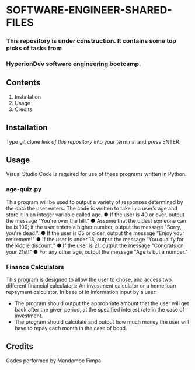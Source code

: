 # SOFTWARE-ENGINEER-SHARED-FILES

### This repository is under construction. It contains some top picks of tasks from
### HyperionDev software engineering bootcamp.

## Contents
1. Installation
2. Usage
3. Credits

## Installation
Type git clone _link of this repository_ into your terminal and press ENTER.

## Usage
Visual Studio Code is required for use of these programs written in Python.

### age-quiz.py
This program will be used to output a variety of responses determined by the data the 
user enters. The code is written to take in a user’s age and store it in an integer variable called
 age.
 ● If the user is 40 or over, output the message "You're over the hill."
 ● Assume that the oldest someone can be is 100; if the user enters a
 higher number, output the message "Sorry, you're dead.".
 ● If the user is 65 or older, output the message "Enjoy your retirement!"
 ● If the user is under 13, output the message "You qualify for the kiddie
 discount."
 ● If the user is 21, output the message "Congrats on your 21st!"
 ● For any other age, output the message "Age is but a number."

### Finance Calculators
This program is designed to allow the user to chose, and access two different financial 
calculators: An investment calculator or a home loan repayment calculator.
In base of in information input by a user:
- The program should output the appropriate amount that the user will get back after the
given period, at the specified interest rate in the case of investment.
- The program should calculate and output how much money the user will have to repay
each month in the case of bond.

## Credits
Codes performed by Mandombe Fimpa
